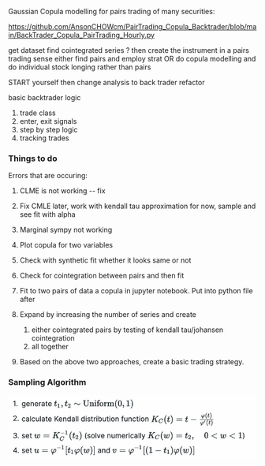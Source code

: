 Gaussian Copula modelling for pairs trading of many securities:

https://github.com/AnsonCHOWcm/PairTrading_Copula_Backtrader/blob/main/BackTrader_Copula_PairTrading_Hourly.py

get dataset
find cointegrated series ? then create the instrument in a pairs trading sense
either find pairs and employ strat
OR
do copula modelling and do individual stock longing rather than pairs

START yourself then change analysis to back trader refactor

basic backtrader logic
1. trade class
2. enter, exit signals
3. step by step logic
4. tracking trades

### Things to do

Errors that are occuring:
1. CLME is not working -- fix
2. Fix CMLE later, work with kendall tau approximation for now, sample and see fit with alpha
3. Marginal sympy not working

1. Plot copula for two variables
2. Check with synthetic fit whether it looks same or not
3. Check for cointegration between pairs and then fit
1. Fit to two pairs of data a copula in jupyter notebook. Put into python file after
2. Expand by increasing the number of series and create
   1. either cointegrated pairs by testing of kendall tau/johansen cointegration
   2. all together
3. Based on the above two approaches, create a basic trading strategy.


### Sampling Algorithm
![img.png](img.png)
